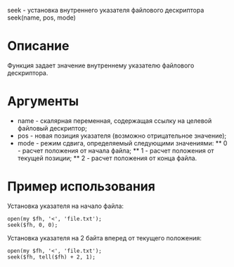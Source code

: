 seek - установка внутреннего указателя файлового дескриптора
    seek(name, pos, mode)

Описание
========

Функция задает значение внутреннему указателю файлового дескриптора.

Аргументы
=========

* name - скалярная переменная, содержащая ссылку на целевой файловый дескриптор;
* pos - новая позиция указателя (возможно отрицательное значение);
* mode - режим сдвига, определяемый следующими значениями:
** 0 - расчет положения от начала файла;
** 1 - расчет положения от текущей позиции;
** 2 - расчет положения от конца файла.

Пример использования
====================

Установка указателя на начало файла:

    open(my $fh, '<', 'file.txt');
    seek($fh, 0, 0);

Установка указателя на 2 байта вперед от текущего положения:

    open(my $fh, '<', 'file.txt');
    seek($fh, tell($fh) + 2, 1);
